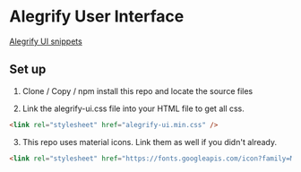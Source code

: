 # Alegrify User Interface

[Alegrify UI snippets](http://dejakob.github.io/alegrify-ui)

## Set up

1) Clone / Copy / npm install this repo and locate the source files

2) Link the alegrify-ui.css file into your HTML file to get all css.

```html
<link rel="stylesheet" href="alegrify-ui.min.css" />
```

3) This repo uses material icons. Link them as well if you didn't already.

```html
<link rel="stylesheet" href="https://fonts.googleapis.com/icon?family=Material+Icons" />
```